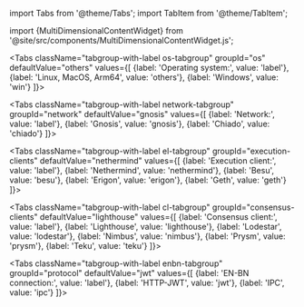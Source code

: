 import Tabs from '@theme/Tabs';
import TabItem from '@theme/TabItem';

import {MultiDimensionalContentWidget} from '@site/src/components/MultiDimensionalContentWidget.js';

<MultiDimensionalContentWidget />

<div className="install-tabs">

<Tabs className="tabgroup-with-label os-tabgroup" groupId="os" defaultValue="others" values={[
    {label: 'Operating system:', value: 'label'},
    {label: 'Linux, MacOS, Arm64', value: 'others'},
    {label: 'Windows', value: 'win'}
]}>
  <TabItem className="unclickable-element" value="label"></TabItem>
  <TabItem value="others"></TabItem>
  <TabItem value="win"></TabItem>
</Tabs>

<Tabs className="tabgroup-with-label network-tabgroup" groupId="network" defaultValue="gnosis" values={[
        {label: 'Network:', value: 'label'},
        {label: 'Gnosis', value: 'gnosis'},
        {label: 'Chiado', value: 'chiado'}
    ]}>
    <TabItem className="unclickable-element" value="label"></TabItem>
    <TabItem value="gnosis"></TabItem>
    <TabItem value="chiado"></TabItem>
</Tabs>

<Tabs className="tabgroup-with-label el-tabgroup" groupId="execution-clients" defaultValue="nethermind" values={[
  {label: 'Execution client:', value: 'label'},
  {label: 'Nethermind', value: 'nethermind'},
  {label: 'Besu', value: 'besu'},
  {label: 'Erigon', value: 'erigon'},
  {label: 'Geth', value: 'geth'}
  ]}>
  <TabItem className="unclickable-element" value="label"></TabItem>
  <TabItem value="nethermind"></TabItem>
  <TabItem className="unclickable-element" value="besu"></TabItem>
  <TabItem className="unclickable-element" value="erigon"></TabItem>
  <TabItem className="unclickable-element" value="geth"></TabItem>
</Tabs>

<Tabs className="tabgroup-with-label cl-tabgroup" groupId="consensus-clients" defaultValue="lighthouse" values={[
  {label: 'Consensus client:', value: 'label'},
  {label: 'Lighthouse', value: 'lighthouse'},
  {label: 'Lodestar', value: 'lodestar'},
  {label: 'Nimbus', value: 'nimbus'},
  {label: 'Prysm', value: 'prysm'},
  {label: 'Teku', value: 'teku'}
  ]}>
  <TabItem className="unclickable-element" value="label"></TabItem>
  <TabItem value="lighthouse"></TabItem>
  <TabItem value="lodestar"></TabItem>
  <TabItem value="nimbus"></TabItem>
  <TabItem value="prysm"></TabItem>
  <TabItem value="teku"></TabItem>
</Tabs>

<Tabs className="tabgroup-with-label enbn-tabgroup" groupId="protocol" defaultValue="jwt" values={[
        {label: 'EN-BN connection:', value: 'label'},
        {label: 'HTTP-JWT', value: 'jwt'},
        {label: 'IPC', value: 'ipc'}
    ]}>
    <TabItem className="unclickable-element" value="label"></TabItem>
    <TabItem value="jwt"></TabItem>
    <TabItem value="ipc"></TabItem>
</Tabs>

</div>